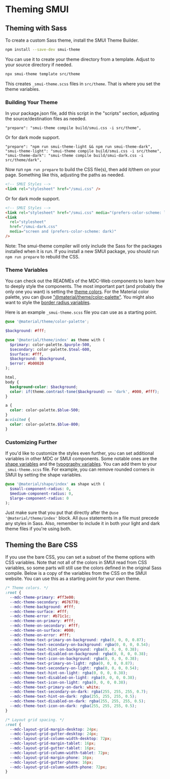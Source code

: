 # Theming SMUI

## Theming with Sass

To create a custom Sass theme, install the SMUI Theme Builder.

```sh
npm install --save-dev smui-theme
```

You can use it to create your theme directory from a template. Adjust to your source directory if needed.

```sh
npx smui-theme template src/theme
```

This creates `_smui-theme.scss` files in `src/theme`. That is where you set the theme variables.

### Building Your Theme

In your package.json file, add this script in the "scripts" section, adjusting the source/destination files as needed.

```
"prepare": "smui-theme compile build/smui.css -i src/theme",
```

Or for dark mode support.

```
"prepare": "npm run smui-theme-light && npm run smui-theme-dark",
"smui-theme-light": "smui-theme compile build/smui.css -i src/theme",
"smui-theme-dark": "smui-theme compile build/smui-dark.css -i src/theme/dark",
```

Now run `npm run prepare` to build the CSS file(s), then add it/them on your page. Something like this, adjusting the paths as needed.

```html
<!-- SMUI Styles -->
<link rel="stylesheet" href="/smui.css" />
```

Or for dark mode support.

```html
<!-- SMUI Styles -->
<link rel="stylesheet" href="/smui.css" media="(prefers-color-scheme: light)" />
<link
  rel="stylesheet"
  href="/smui-dark.css"
  media="screen and (prefers-color-scheme: dark)"
/>
```

Note: The smui-theme compiler will only include the Sass for the packages installed when it is run. If you install a new SMUI package, you should run `npm run prepare` to rebuild the CSS.

### Theme Variables

You can check out the READMEs of the MDC-Web components to learn how to deeply style the components. The most important part (and probably the only one you want) is setting the [theme colors](https://github.com/material-components/material-components-web/tree/v14.0.0/packages/mdc-theme#color-scheme). For the Material color palette, you can @use ["@material/theme/color-palette"](https://github.com/material-components/material-components-web/blob/v14.0.0/packages/mdc-theme/_color-palette.scss). You might also want to style the [border radius variables](https://github.com/material-components/material-components-web/tree/v14.0.0/packages/mdc-shape#sass-variables).

Here is an example `_smui-theme.scss` file you can use as a starting point.

```scss
@use '@material/theme/color-palette';

$background: #fff;

@use '@material/theme/index' as theme with (
  $primary: color-palette.$purple-500,
  $secondary: color-palette.$teal-600,
  $surface: #fff,
  $background: $background,
  $error: #b00020
);

html,
body {
  background-color: $background;
  color: if(theme.contrast-tone($background) == 'dark', #000, #fff);
}

a {
  color: color-palette.$blue-500;
}
a:visited {
  color: color-palette.$blue-800;
}
```

### Customizing Further

If you'd like to customize the styles even further, you can set additional variables in other MDC or SMUI components. Some notable ones are the [shape variables](https://github.com/material-components/material-components-web/tree/v14.0.0/packages/mdc-shape#sass-variables) and the [typography variables](https://github.com/material-components/material-components-web/blob/v14.0.0/packages/mdc-typography/_typography.scss#L93). You can add them to your `_smui-theme.scss` file. For example, you can remove rounded corners in SMUI by setting the shape variables.

```scss
@use '@material/shape/index' as shape with (
  $small-component-radius: 0,
  $medium-component-radius: 0,
  $large-component-radius: 0
);
```

Just make sure that you put that directly after the `@use '@material/theme/index'` block. All `@use` statements in a file must precede any styles in Sass. Also, remember to include it in both your light and dark theme files if you're using both.

## Theming the Bare CSS

If you use the bare CSS, you can set a subset of the theme options with CSS variables. Note that not all of the colors in SMUI read from CSS variables, so some parts will still use the colors defined in the original Sass compile. Below is a copy of the variables from the CSS on the SMUI website. You can use this as a starting point for your own theme.

```css
/* Theme colors. */
:root {
  --mdc-theme-primary: #ff3e00;
  --mdc-theme-secondary: #676778;
  --mdc-theme-background: #fff;
  --mdc-theme-surface: #fff;
  --mdc-theme-error: #b71c1c;
  --mdc-theme-on-primary: #fff;
  --mdc-theme-on-secondary: #fff;
  --mdc-theme-on-surface: #000;
  --mdc-theme-on-error: #fff;
  --mdc-theme-text-primary-on-background: rgba(0, 0, 0, 0.87);
  --mdc-theme-text-secondary-on-background: rgba(0, 0, 0, 0.54);
  --mdc-theme-text-hint-on-background: rgba(0, 0, 0, 0.38);
  --mdc-theme-text-disabled-on-background: rgba(0, 0, 0, 0.38);
  --mdc-theme-text-icon-on-background: rgba(0, 0, 0, 0.38);
  --mdc-theme-text-primary-on-light: rgba(0, 0, 0, 0.87);
  --mdc-theme-text-secondary-on-light: rgba(0, 0, 0, 0.54);
  --mdc-theme-text-hint-on-light: rgba(0, 0, 0, 0.38);
  --mdc-theme-text-disabled-on-light: rgba(0, 0, 0, 0.38);
  --mdc-theme-text-icon-on-light: rgba(0, 0, 0, 0.38);
  --mdc-theme-text-primary-on-dark: white;
  --mdc-theme-text-secondary-on-dark: rgba(255, 255, 255, 0.7);
  --mdc-theme-text-hint-on-dark: rgba(255, 255, 255, 0.5);
  --mdc-theme-text-disabled-on-dark: rgba(255, 255, 255, 0.5);
  --mdc-theme-text-icon-on-dark: rgba(255, 255, 255, 0.5);
}

/* Layout grid spacing. */
:root {
  --mdc-layout-grid-margin-desktop: 24px;
  --mdc-layout-grid-gutter-desktop: 24px;
  --mdc-layout-grid-column-width-desktop: 72px;
  --mdc-layout-grid-margin-tablet: 16px;
  --mdc-layout-grid-gutter-tablet: 16px;
  --mdc-layout-grid-column-width-tablet: 72px;
  --mdc-layout-grid-margin-phone: 16px;
  --mdc-layout-grid-gutter-phone: 16px;
  --mdc-layout-grid-column-width-phone: 72px;
}
```
